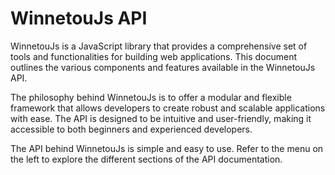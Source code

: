 # WinnetouJs API

WinnetouJs is a JavaScript library that provides a comprehensive set of tools and functionalities for building web applications. This document outlines the various components and features available in the WinnetouJs API.

The philosophy behind WinnetouJs is to offer a modular and flexible framework that allows developers to create robust and scalable applications with ease. The API is designed to be intuitive and user-friendly, making it accessible to both beginners and experienced developers.

The API behind WinnetouJs is simple and easy to use. Refer to the menu on the left to explore the different sections of the API documentation.
